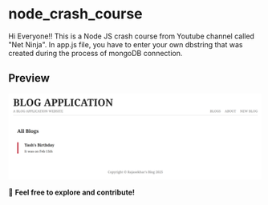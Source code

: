 # node_crash_course

Hi Everyone!! This is a Node JS crash course from Youtube channel called "Net Ninja".
In app.js file, you have to enter your own dbstring that was created during the process of mongoDB connection.

## Preview  
![Sample Blog Application](https://github.com/Rajasekhar1131997/node_crash_course/blob/main/Sample_Blog_Application.png)

🚀 **Feel free to explore and contribute!**  
